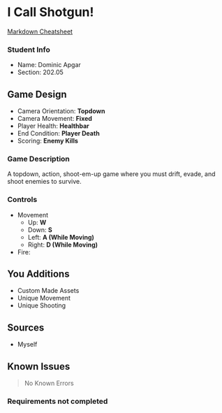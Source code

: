 # I Call Shotgun!

[Markdown Cheatsheet](https://github.com/adam-p/markdown-here/wiki/Markdown-Here-Cheatsheet)

### Student Info

-   Name: Dominic Apgar
-   Section: 202.05

## Game Design

-   Camera Orientation: **Topdown**
-   Camera Movement: **Fixed**
-   Player Health: **Healthbar**
-   End Condition: **Player Death**
-   Scoring: **Enemy Kills**

### Game Description

A topdown, action, shoot-em-up game where you must drift, evade, and shoot enemies to survive.

### Controls

-   Movement
    -   Up: **W**
    -   Down: **S**
    -   Left: **A (While Moving)**
    -   Right: **D (While Moving)**
-   Fire: 

## You Additions

- Custom Made Assets
- Unique Movement
- Unique Shooting

## Sources

-   Myself

## Known Issues

> No Known Errors

### Requirements not completed

